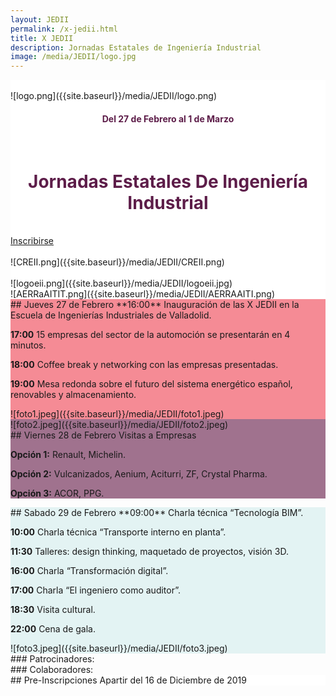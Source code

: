 ```yaml
---
layout: JEDII
permalink: /x-jedii.html
title: X JEDII
description: Jornadas Estatales de Ingeniería Industrial
image: /media/JEDII/logo.jpg
---
```


<div class="jumbotron jumbotron-fluid m-0" id="jedii0" style="background: white;">
<div class="container">
<br>
<div class="row">
<div class="col-12 col-sm-6">
![logo.png]({{site.baseurl}}/media/JEDII/logo.png)
<h4 style="text-align: center; color: #5d1d49;">Del 27 de Febrero al 1 de Marzo</h4>
</div>
<div class="col-12 col-sm-6">
<br>
<h1 style="text-align: center; color: #5d1d49;">Jornadas Estatales De Ingeniería Industrial</h1>
<br>
<div class="text-center">
<a href="#inscribirse" class="btn btn-danger btn-lg">Inscribirse</a>
</div>
</div>

<div class="col-12 col-sm-1">
</div>
<div class="col-4 col-sm-3">
<br>
![CREII.png]({{site.baseurl}}/media/JEDII/CREII.png)
</div>
<div class="col-4 col-sm-4">
<br>
![logoeii.png]({{site.baseurl}}/media/JEDII/logoeii.jpg)
</div>
<div class="col-4 col-sm-3">
![AERRaAITIT.png]({{site.baseurl}}/media/JEDII/AERRAAITI.png)
</div>
</div>
</div>
</div>
<div class="jumbotron jumbotron-fluid m-0" id="jedii1" style="background: #F58B95;">
<div class="container">
<div class="row">
<div class="col-12 col-sm-6">
## Jueves 27 de Febrero
**16:00** Inauguración de las X JEDII en la Escuela de Ingenierías Industriales de Valladolid.  

**17:00** 15 empresas del sector de la automoción se presentarán en 4 minutos.  

**18:00** Coffee break y networking con las empresas presentadas.  

**19:00** Mesa redonda sobre el futuro del sistema energético español, renovables y almacenamiento.  
</div>
<div class="col-12 col-sm-6">
![foto1.jpeg]({{site.baseurl}}/media/JEDII/foto1.jpeg)
</div>
</div>
</div>
</div>
<div class="jumbotron jumbotron-fluid m-0" id="fenefa1" style="background-image: url({{ 'media/JEDII/fenefa1.jpg' | absolute_url }});background-size: contain;"></div>
<div class="jumbotron jumbotron-fluid m-0" id="jedii2" style="background: #A0728E;">
<div class="container">
<div class="row">
<div class="col-12 col-sm-6">
![foto2.jpeg]({{site.baseurl}}/media/JEDII/foto2.jpeg)
</div>
<div class="col-12 col-sm-6">
## Viernes 28 de Febrero
Visitas a Empresas  

**Opción 1:** Renault, Michelin.  

**Opción 2:** Vulcanizados, Aenium, Aciturri, ZF, Crystal Pharma.  

**Opción 3:** ACOR, PPG.
</div>
</div>
</div>
</div>
<div class="jumbotron jumbotron-fluid m-0" id="fenefa1" style="background-image: url({{ 'media/JEDII/fenefa1.jpg' | absolute_url }});background-size: contain;"></div>
<div class="jumbotron jumbotron-fluid m-0" id="jedii3" style="background: #E3F3F3;">
<div class="container">
<div class="row">
<div class="col-12 col-sm-6">
## Sabado 29 de Febrero
**09:00** Charla técnica “Tecnología BIM”.  

**10:00** Charla técnica “Transporte interno en planta”.  

**11:30** Talleres: design thinking, maquetado de proyectos, visión 3D.  

**16:00** Charla “Transformación digital”.  

**17:00** Charla “El ingeniero como auditor”.  

**18:30** Visita cultural.  

**22:00** Cena de gala.  
</div>
<div class="col-12 col-sm-6">
![foto3.jpeg]({{site.baseurl}}/media/JEDII/foto3.jpeg)
</div>
</div>
</div>
</div>
<div class="jumbotron jumbotron-fluid m-0" id="fenefa4" style="background-image: url({{ 'media/JEDII/fenefa1.jpg' | absolute_url }});background-size: contain;">
</div>
<div class="jumbotron jumbotron-fluid m-0" id="jedii5">
<div class="container">
<div class="row">
<div class="col-12 col-sm-6">
### Patrocinadores:
</div>
<div class="col-12 col-sm-6">
### Colaboradores:
</div>
</div>
</div>
</div>
<div class="jumbotron jumbotron-fluid m-0" id="jedii0" style="background: white;">
<A name="inscribirse"></a>
<div class="container">
<div class="text-center">
## Pre-Inscripciones
Apartir del 16 de Diciembre de 2019
<div id="countdown"  style="font-size: larger;font-weight: bold;"></div>
</div>
</div>
</div>
